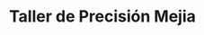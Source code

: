 ---
title: "Taller de Precisión Mejia"
url: /santa-barbara/taller-de-precision-mejia/
shop: Autowerkstatt
---